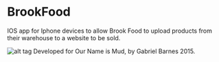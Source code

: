 # BrookFood

IOS app for Iphone devices to allow Brook Food to upload products from their warehouse to a website to be sold.




![alt tag](http://gabrielbarnes.co.uk/App-Wireframes.png)
Developed for Our Name is Mud, by Gabriel Barnes 2015.
